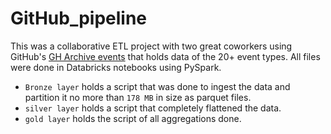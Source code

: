 # GitHub_pipeline

This was a collaborative ETL project with two great coworkers using GitHub's [GH Archive events](https://www.gharchive.org/) that holds data of the 20+ event types. 
All files were done in Databricks notebooks using PySpark.
- ```Bronze layer``` holds a script that was done to ingest the data and partition it no more than ```178 MB``` in size as parquet files.
- ```silver layer``` holds a script that completely flattened the data.
- ```gold layer``` holds the script of all aggregations done. 
